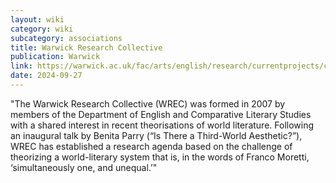 ```yaml
---
layout: wiki
category: wiki
subcategory: associations
title: Warwick Research Collective
publication: Warwick
link: https://warwick.ac.uk/fac/arts/english/research/currentprojects/collective/
date: 2024-09-27
---
```


"The Warwick Research Collective (WREC) was formed in 2007 by members of the Department of English and Comparative Literary Studies with a shared interest in recent theorisations of world literature. Following an inaugural talk by Benita Parry (“Is There a Third-World Aesthetic?”), WREC has established a research agenda based on the challenge of theorizing a world-literary system that is, in the words of Franco Moretti, ‘simultaneously one, and unequal.’"
